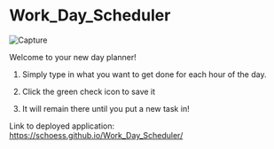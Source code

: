 # Work_Day_Scheduler
![Capture](https://user-images.githubusercontent.com/60049799/80892815-97e98980-8c92-11ea-955c-8ff316bde058.PNG)

Welcome to your new day planner!

1. Simply type in what you want to get done for each hour of the day.

2. Click the green check icon to save it

3. It will remain there until you put a new task in!

Link to deployed application: https://schoess.github.io/Work_Day_Scheduler/
